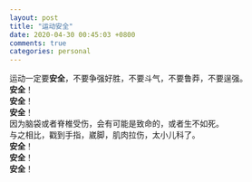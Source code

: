 ```yaml
---
layout: post
title: "运动安全"
date: 2020-04-30 00:45:03 +0800
comments: true
categories: personal
---
```

运动一定要**安全**，不要争强好胜，不要斗气，不要鲁莽，不要逞强。  
**安全**！  
**安全**！  
**安全**！  
因为脑袋或者脊椎受伤，会有可能是致命的，或者生不如死。  
与之相比，戳到手指，崴脚，肌肉拉伤，太小儿科了。  
**安全**！  
**安全**！  
**安全**！  
